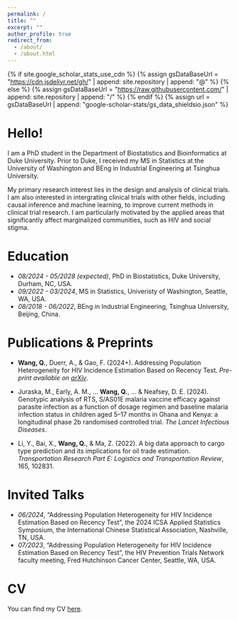 ```yaml
---
permalink: /
title: ""
excerpt: ""
author_profile: true
redirect_from: 
  - /about/
  - /about.html
---
```


{% if site.google_scholar_stats_use_cdn %}
{% assign gsDataBaseUrl = "https://cdn.jsdelivr.net/gh/" | append: site.repository | append: "@" %}
{% else %}
{% assign gsDataBaseUrl = "https://raw.githubusercontent.com/" | append: site.repository | append: "/" %}
{% endif %}
{% assign url = gsDataBaseUrl | append: "google-scholar-stats/gs_data_shieldsio.json" %}

<span class='anchor' id='about-me'></span>
# Hello!

I am a PhD student in the Department of Biostatistics and Bioinformatics at Duke University. Prior to Duke, I received my MS in Statistics at the University of Washington and BEng in Industrial Engineering at Tsinghua University.

My primary research interest lies in the design and analysis of clinical trials. I am also interested in intergrating clinical trials with other fields, including causal inference and machine learning, to improve current methods in clinical trial research. I am particularly motivated by the applied areas that significantly affect marginalized communities, such as HIV and social stigma.


<!--# 🔥 News-->
<!--- *2022.02*: &nbsp;🎉🎉 Lorem ipsum dolor sit amet, consectetur adipiscing elit. Vivamus ornare aliquet ipsum, ac tempus justo dapibus sit amet. -->
<!--- *2022.02*: &nbsp;🎉🎉 Lorem ipsum dolor sit amet, consectetur adipiscing elit. Vivamus ornare aliquet ipsum, ac tempus justo dapibus sit amet. -->

# Education
- *08/2024 - 05/2028 (expected)*, PhD in Biostatistics, Duke University, Durham, NC, USA.
- *09/2022 - 03/2024*, MS in Statistics, Univeristy of Washington, Seattle, WA, USA. 
- *08/2018 - 06/2022*, BEng in Industrial Engineering, Tsinghua University, Beijing, China.

<span class='anchor' id='publications-and-preprints'></span>
# Publications & Preprints
- **Wang, Q.**, Duerr, A., & Gao, F. (2024+). Addressing Population Heterogeneity for HIV Incidence Estimation Based on Recency Test. *Pre-print available on [arXiv](https://arxiv.org/abs/2311.10848)*.

- Juraska, M., Early, A. M., ... **Wang, Q.**, ... & Neafsey, D. E. (2024). Genotypic analysis of RTS, S/AS01E malaria vaccine efficacy against parasite infection as a function of dosage regimen and baseline malaria infection status in children aged 5–17 months in Ghana and Kenya: a longitudinal phase 2b randomised controlled trial. *The Lancet Infectious Diseases*.

- Li, Y., Bai, X., **Wang, Q.**, & Ma, Z. (2022). A big data approach to cargo type prediction and its implications for oil trade estimation. *Transportation Research Part E: Logistics and Transportation Review*, 165, 102831.

<!--# 🎖 Honors and Awards-->
<!--- *2021.10* Lorem ipsum dolor sit amet, consectetur adipiscing elit. Vivamus ornare aliquet ipsum, ac tempus justo dapibus sit amet. -->
<!--- *2021.09* Lorem ipsum dolor sit amet, consectetur adipiscing elit. Vivamus ornare aliquet ipsum, ac tempus justo dapibus sit amet. -->

# Invited Talks
- *06/2024*, “Addressing Population Heterogeneity for HIV Incidence Estimation Based on Recency Test”, the 2024 ICSA Applied Statistics Symposium, the International Chinese Statistical Association, Nashville, TN, USA.
- *07/2023*, “Addressing Population Heterogeneity for HIV Incidence Estimation Based on Recency Test”, the HIV Prevention Trials Network faculty meeting, Fred Hutchinson Cancer Center, Seattle, WA, USA.

<!--# 💻 Internships-->
<!--- *2019.05 - 2020.02*, [Lorem](https://github.com/), China.-->

# CV
You can find my CV [here](https://drive.google.com/file/d/13oLMIuOwYzikRyrmj4YYgWGA9mlAUoKJ/view?usp=sharing).
